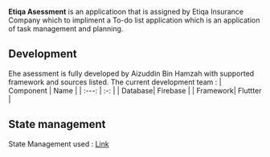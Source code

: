 

**Etiqa Asessment** is an applicatioon that is assigned by Etiqa Insurance Company which to impliment a To-do list application which is an application of task management and planning.

## Development
Ehe asessment is fully developed by Aizuddin Bin Hamzah with supported framework and sources listed.
The current development team :
| Component | Name  | 
| :---:   | :-: | 
| Database| Firebase | 
| Framework| Fluttter | 



## State management
State Management used : [Link](https://pub.dev/packages/flutter_bloc)
